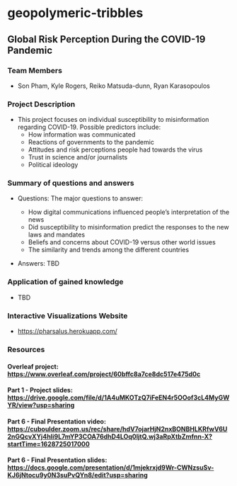 # geopolymeric-tribbles

## Global Risk Perception During the COVID-19 Pandemic  

### Team Members
* Son Pham, Kyle Rogers, Reiko Matsuda-dunn, Ryan Karasopoulos  

### Project Description
* This project focuses on individual susceptibility to misinformation regarding COVID-19. Possible predictors include:
    - How information was communicated
    - Reactions of governments to the pandemic
    - Attitudes and risk perceptions people had towards the virus
    - Trust in science and/or journalists
    - Political ideology

### Summary of questions and answers
* Questions: The major questions to answer:
    - How digital communications influenced people’s interpretation of the news
    - Did susceptibility to misinformation predict the responses to the new laws and mandates
    - Beliefs and concerns about COVID-19 versus other world issues
    - The similarity and trends among the different countries
    
* Answers: TBD

### Application of gained knowledge

* TBD



### Interactive Visualizations Website

* https://pharsalus.herokuapp.com/

### Resources

#### Overleaf project: https://www.overleaf.com/project/60bffc8a7ce8dc517e475d0c

#### Part 1 - Project slides: https://drive.google.com/file/d/1A4uMKOTzQ7iFeEN4r5OOof3cL4MyGWYR/view?usp=sharing

#### Part 6 - Final Presentation video: https://cuboulder.zoom.us/rec/share/hdV7ojarHjN2nxBONBHLKRfwV6U2nGQcvXYj4hIi9L7mYP3COA76dhD4LOq0ljtQ.wj3aRpXtbZmfnn-X?startTime=1628725017000

#### Part 6 - Final Presentation slides: https://docs.google.com/presentation/d/1mjekrxjd9Wr-CWNzsuSv-KJ6jNtocu9y0N3suPvQYn8/edit?usp=sharing
